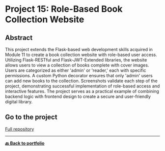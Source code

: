 # Project 15: Role-Based Book Collection Website
## Abstract
This project extends the Flask-based web development skills acquired in Module 11 to create a book collection website with role-based user access. Utilizing Flask-RESTful and Flask-JWT-Extended libraries, the website allows users to view a collection of books complete with cover images. Users are categorized as either 'admin' or 'reader,' each with specific permissions. A custom Python decorator ensures that only 'admin' users can add new books to the collection. Screenshots validate each step of the project, demonstrating successful implementation of role-based access and interactive features. The project serves as a practical example of combining backend logic with frontend design to create a secure and user-friendly digital library.

## Go to the project
[Full repository]()


---
**[🔙 Back to portfolio](https://nicolagg.github.io/)**
